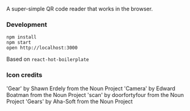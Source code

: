

A super-simple QR code reader that works in the browser.

### Development

```
npm install
npm start
open http://localhost:3000
```

Based on `react-hot-boilerplate`

### Icon credits

'Gear' by Shawn Erdely  from the Noun Project
'Camera' by Edward Boatman from the Noun Project
'scan' by doorfortyfour from the Noun Project
'Gears' by Aha-Soft from the Noun Project
